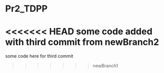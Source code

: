 # Pr2_TDPP
<<<<<<< HEAD
some code added with third commit from newBranch2
=======
some code here for third commit
>>>>>>> newBranch1
